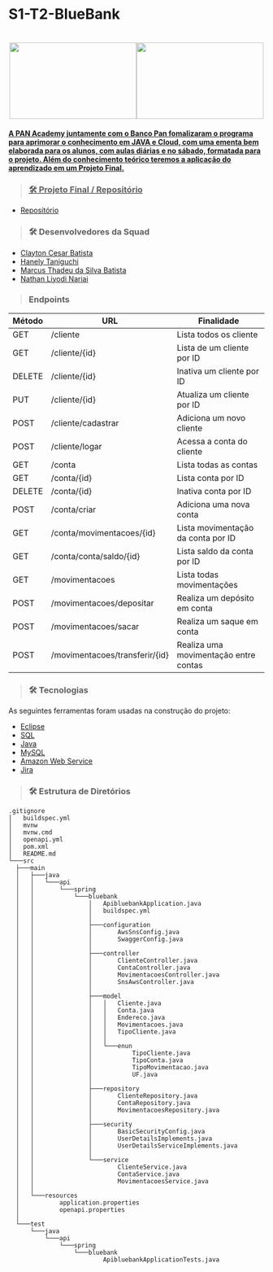 # S1-T2-BlueBank

<h1 align="center"><a href="https://bancopan.corporate.gama.academy/"><img width="250" height="150"src="https://bancopan.corporate.gama.academy/wp-content/uploads/sites/10/2021/08/logo-Positivo.png"><img width="250" height="150"src="https://bancopan.corporate.gama.academy/wp-content/uploads/sites/10/2021/08/gama-academy-logo-horizontal-verde-preto.png"</a></h1>

#### A PAN Academy juntamente com o Banco Pan fomalizaram o programa para aprimorar o conhecimento em JAVA e Cloud, com uma ementa bem elaborada para os alunos, com aulas diárias e no sábado, formatada para o projeto. Além do conhecimento teórico teremos a aplicação do aprendizado em um Projeto Final.


> ### 🛠 Projeto Final / Repositório
- [Repositório](https://github.com/nyodinariai/S1-T2-BlueBank)
 
> ### 🛠 Desenvolvedores da Squad

- [Clayton Cesar Batista](https://github.com/Claytoncb82/)
- [Hanely Taniguchi](https://github.com/Honey-lee429)
- [Marcus Thadeu da Silva Batista](https://github.com/DevMarcus007)
- [Nathan Liyodi Nariai](https://github.com/nyodinariai)

> ### Endpoints

Método    |             URL           |            Finalidade
--------- | ------                    | ----------
GET       | /cliente                  | Lista todos os cliente
GET       | /cliente/{id}             | Lista de um cliente por ID
DELETE    | /cliente/{id}             | Inativa um cliente por ID
PUT       | /cliente/{id}             | Atualiza um cliente por ID
POST      | /cliente/cadastrar        | Adiciona um novo cliente
POST      | /cliente/logar            | Acessa a conta do cliente
GET       | /conta                    | Lista todas as contas
GET       | /conta/{id}               | Lista conta por ID
DELETE    | /conta/{id}               | Inativa conta por ID
POST      | /conta/criar              | Adiciona uma nova conta
GET       | /conta/movimentacoes/{id} | Lista movimentação da conta por ID
GET       | /conta/conta/saldo/{id}   | Lista saldo da conta por ID
GET       | /movimentacoes            | Lista todas movimentações
POST      | /movimentacoes/depositar  | Realiza um depósito em conta
POST      | /movimentacoes/sacar              | Realiza um saque em conta
POST      | /movimentacoes/transferir/{id}    | Realiza uma movimentação entre contas
  
> ### 🛠 Tecnologias

As seguintes ferramentas foram usadas na construção do projeto:

- [Eclipse](https://www.eclipse.org/)
- [SQL]()
- [Java](https://www.java.com/pt-BR/)
- [MySQL](https://www.mysql.com/)
- [Amazon Web Service](https://aws.amazon.com/pt/)
- [Jira](https://www.atlassian.com/br/software/jira/)
  
> ### 🛠 Estrutura de Diretórios  
  
  ```shell
.gitignore
│   buildspec.yml
│   mvnw
│   mvnw.cmd
│   openapi.yml
│   pom.xml
│   README.md
└───src
    ├───main
    │   ├───java
    │   │   └───api
    │   │       └───spring
    │   │           └───bluebank
    │   │               │   ApibluebankApplication.java
    │   │               │   buildspec.yml
    │   │               │
    │   │               ├───configuration
    │   │               │       AwsSnsConfig.java
    │   │               │       SwaggerConfig.java
    │   │               │
    │   │               ├───controller
    │   │               │       ClienteController.java
    │   │               │       ContaController.java
    │   │               │       MovimentacoesController.java
    │   │               │       SnsAwsController.java
    │   │               │
    │   │               ├───model
    │   │               │   │   Cliente.java
    │   │               │   │   Conta.java
    │   │               │   │   Endereco.java
    │   │               │   │   Movimentacoes.java
    │   │               │   │   TipoCliente.java
    │   │               │   │
    │   │               │   └───enun
    │   │               │           TipoCliente.java
    │   │               │           TipoConta.java
    │   │               │           TipoMovimentacao.java
    │   │               │           UF.java
    │   │               │
    │   │               ├───repository
    │   │               │       ClienteRepository.java
    │   │               │       ContaRepository.java
    │   │               │       MovimentacoesRepository.java
    │   │               │
    │   │               ├───security
    │   │               │       BasicSecurityConfig.java
    │   │               │       UserDetailsImplements.java
    │   │               │       UserDetailsServiceImplements.java
    │   │               │
    │   │               └───service
    │   │                       ClienteService.java
    │   │                       ContaService.java
    │   │                       MovimentacoesService.java
    │   │
    │   └───resources
    │           application.properties
    │           openapi.properties
    │
    └───test
        └───java
            └───api
                └───spring
                    └───bluebank
                            ApibluebankApplicationTests.java
